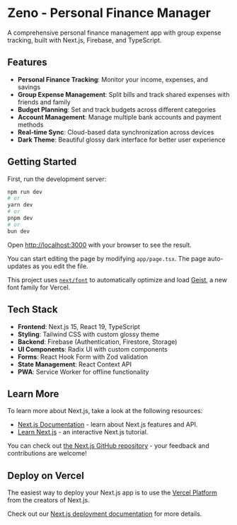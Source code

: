 # Zeno - Personal Finance Manager

A comprehensive personal finance management app with group expense tracking, built with Next.js, Firebase, and TypeScript.

## Features

- **Personal Finance Tracking**: Monitor your income, expenses, and savings
- **Group Expense Management**: Split bills and track shared expenses with friends and family
- **Budget Planning**: Set and track budgets across different categories
- **Account Management**: Manage multiple bank accounts and payment methods
- **Real-time Sync**: Cloud-based data synchronization across devices
- **Dark Theme**: Beautiful glossy dark interface for better user experience

## Getting Started

First, run the development server:

```bash
npm run dev
# or
yarn dev
# or
pnpm dev
# or
bun dev
```

Open [http://localhost:3000](http://localhost:3000) with your browser to see the result.

You can start editing the page by modifying `app/page.tsx`. The page auto-updates as you edit the file.

This project uses [`next/font`](https://nextjs.org/docs/app/building-your-application/optimizing/fonts) to automatically optimize and load [Geist](https://vercel.com/font), a new font family for Vercel.

## Tech Stack

- **Frontend**: Next.js 15, React 19, TypeScript
- **Styling**: Tailwind CSS with custom glossy theme
- **Backend**: Firebase (Authentication, Firestore, Storage)
- **UI Components**: Radix UI with custom components
- **Forms**: React Hook Form with Zod validation
- **State Management**: React Context API
- **PWA**: Service Worker for offline functionality

## Learn More

To learn more about Next.js, take a look at the following resources:

- [Next.js Documentation](https://nextjs.org/docs) - learn about Next.js features and API.
- [Learn Next.js](https://nextjs.org/learn) - an interactive Next.js tutorial.

You can check out [the Next.js GitHub repository](https://github.com/vercel/next.js) - your feedback and contributions are welcome!

## Deploy on Vercel

The easiest way to deploy your Next.js app is to use the [Vercel Platform](https://vercel.com/new?utm_medium=default-template&filter=next.js&utm_source=create-next-app&utm_campaign=create-next-app-readme) from the creators of Next.js.

Check out our [Next.js deployment documentation](https://nextjs.org/docs/app/building-your-application/deploying) for more details.
